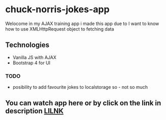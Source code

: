 # chuck-norris-jokes-app
Welocome in my AJAX training app i made this app due to I want to know how to use XMLHttpRequest object to fetching data


## Technologies

- Vanilla JS with AJAX
- Bootstrap 4 for UI

### TODO

- posibility to add favourite jokes to localstorage so - not so much

## You can watch app here or by click on the link in description [LILNK](https://simon125.github.io/chuck-norris-jokes-app/)

